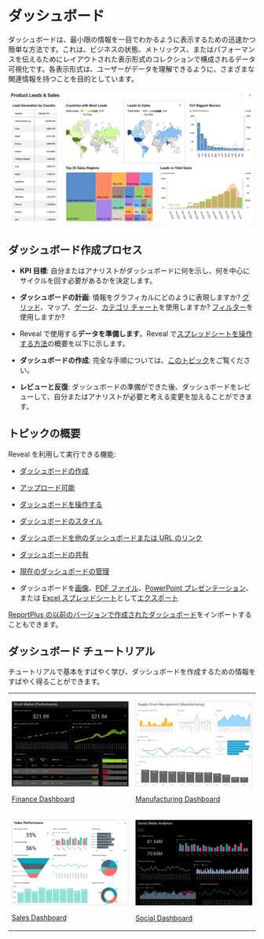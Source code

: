 # ダッシュボード

ダッシュボードは、最小限の情報を一目でわかるように表示するための迅速かつ簡単な方法です。これは、ビジネスの状態、メトリックス、またはパフォーマンスを伝えるためにレイアウトされた表示形式のコレクションで構成されるデータ可視化です。各表示形式は、ユーザーがデータを理解できるように、さまざまな関連情報を持つことを目的としています。

<img src="images/dashboards-home-page.png" alt="A complete dashboard example" class="responsive-img"/>

## ダッシュボード作成プロセス

  - **KPI 目標**: 自分またはアナリストがダッシュボードに何を示し、何を中心にサイクルを回す必要があるかを決定します。

  - **ダッシュボードの計画**: 情報をグラフィカルにどのように表現しますか? [グリッド](~/jp/data-visualizations/visualization-types/grid-chart.md)、マップ、[ゲージ](~/jp/data-visualizations/visualization-types/gauge-charts.md)、[カテゴリ チャート](~/jp/data-visualizations/visualization-types/category-charts.md)を使用しますか? [フィルター](~/jp/filters/overview.md)を使用しますか?

  - Reveal で使用する**データを準備します**。Reveal で[スプレッドシートを操作する方法](~/jp/datasources/working-files/working-with-spreadsheets.md)の概要を以下に示します。

  - **ダッシュボードの作成**: 完全な手順については、[このトピック](creating-dashboards.md)をご覧ください。

  - **レビューと反復**: ダッシュボードの準備ができた後、ダッシュボードをレビューして、自分またはアナリストが必要と考える変更を加えることができます。

## トピックの概要

Reveal を利用して実行できる機能:

   - [ダッシュボードの作成](creating-dashboards.md)

  - [アップロード可能](uploading-dashboards.md)

  - [ダッシュボードを操作する](dashboards-interactions.md)

  - [ダッシュボードのスタイル](dashboard-styling.md)

  - [ダッシュボードを他のダッシュボードまたは URL のリンク](dashboard-linking.md)

  - [ダッシュボードの共有](sharing-dashboards/share-a-dashboard.md)

  - [現在のダッシュボードの管理](managing-dashboards.md)

  - ダッシュボードを[画像](./exporting-dashboards/export-as-images.md)、[PDF ファイル](./exporting-dashboards/export-as-pdf-document.md)、[PowerPoint プレゼンテーション](./exporting-dashboards/export-as-powerpoint-presentation.md)、または [Excel スプレッドシート](./exporting-dashboards/export-as-excel-data-format.md)として[エクスポート](how-to-export-a-dashboard.md)

[ReportPlus の以前のバージョンで作成されたダッシュボード](Uploading-Dashboards.md)をインポートすることもできます。

## ダッシュボード チュートリアル

チュートリアルで基本をすばやく学び、ダッシュボードを作成するための情報をすばやく得ることができます。

<table>
<colgroup>
<col style="width: 30%" />
<col style="width: 30%" />
</colgroup>
<tbody>
<tr class="odd">
<td><p><img src="images/ThumbnailFinanceDashboard_All.png" alt="ThumbnailFinanceDashboard All" class="responsive-img"/><br />
</p>
<p><a href="~/en/dashboard-tutorials/finance-dashboard/getting-started.md">Finance Dashboard</a><br />
</p></td>
<td><p><img src="images/ThumbnailManufacturingDashboard_All.png" alt="ThumbnailManufacturingDashboard All" class="responsive-img"/><br />
</p>
<p><a href="~/en/dashboard-tutorials/manufacturing-dashboard/getting-started.md">Manufacturing Dashboard</a><br />
</p></td>
</tr>
<tr class="even">
<td><p><img src="images/ThumbnailSalesDashboard_All.png" alt="ThumbnailSalesDashboard All" class="responsive-img"/><br />
</p>
<p><a href="~/en/dashboard-tutorials/sales-dashboard/getting-started.md">Sales Dashboard</a><br />
</p></td>
<td><p><img src="images/ThumbnailSocialDashboard_All.png" alt="ThumbnailSocialDashboard All" class="responsive-img"/><br />
</p>
<p><a href="~/en/dashboard-tutorials/social-dashboard/getting-started.md">Social Dashboard</a><br />
</p></td>
</tr>
</tbody>
</table>

